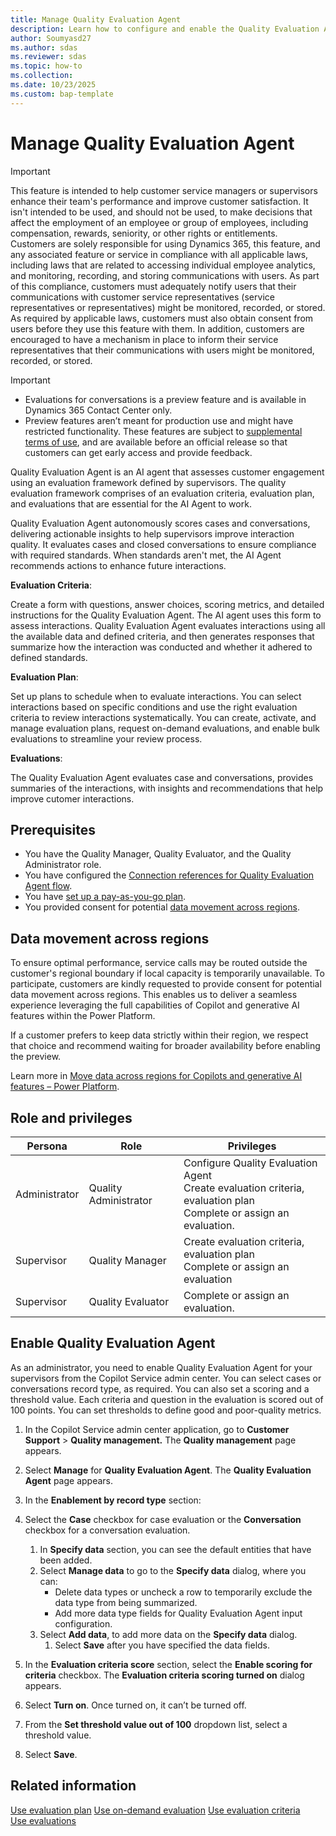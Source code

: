 ```yaml
---
title: Manage Quality Evaluation Agent
description: Learn how to configure and enable the Quality Evaluation Agent to improve customer engagement and ensure compliance with evaluation standards.
author: Soumyasd27
ms.author: sdas
ms.reviewer: sdas
ms.topic: how-to
ms.collection: 
ms.date: 10/23/2025
ms.custom: bap-template
---
```


# Manage Quality Evaluation Agent

> [!IMPORTANT]
> This feature is intended to help customer service managers or supervisors enhance their team's performance and improve customer satisfaction. It isn't intended to be used, and should not be used, to make decisions that affect the employment of an employee or group of employees, including compensation, rewards, seniority, or other rights or entitlements. <br> 
> Customers are solely responsible for using Dynamics 365, this feature, and any associated feature or service in compliance with all applicable laws, including laws that are related to accessing individual employee analytics, and monitoring, recording, and storing communications with users. As part of this compliance, customers must adequately notify users that their communications with customer service representatives (service representatives or representatives) might be monitored, recorded, or stored. As required by applicable laws, customers must also obtain consent from users before they use this feature with them. In addition, customers are encouraged to have a mechanism in place to inform their service representatives that their communications with users might be monitored, recorded, or stored.

> [!IMPORTANT]
>
> - Evaluations for conversations is a preview feature and is available in Dynamics 365 Contact Center only. 
> - Preview features aren’t meant for production use and might have restricted functionality. These features are subject to [supplemental terms of use](https://go.microsoft.com/fwlink/?linkid=2189520), and are available before an official release so that customers can get early access and provide feedback.

Quality Evaluation Agent is an AI agent that assesses customer engagement using an evaluation framework defined by supervisors. The quality evaluation framework comprises of an evaluation criteria, evaluation plan, and evaluations that are essential for the AI Agent to work. 

Quality Evaluation Agent autonomously scores cases and conversations, delivering actionable insights to help supervisors improve interaction quality. It evaluates cases and closed conversations to ensure compliance with required standards. When standards aren't met, the AI Agent recommends actions to enhance future interactions.

**Evaluation Criteria**:

Create a form with questions, answer choices, scoring metrics, and detailed instructions for the Quality Evaluation Agent. The AI agent uses this form to assess interactions. Quality Evaluation Agent evaluates interactions using all the available data and defined criteria, and then generates responses that summarize how the interaction was conducted and whether it adhered to defined standards.

**Evaluation Plan**:

Set up plans to schedule when to evaluate interactions. You can select interactions based on specific conditions and use the right evaluation criteria to review interactions systematically. You can create, activate, and manage evaluation plans, request on-demand evaluations, and enable bulk evaluations to streamline your review process.

**Evaluations**:

The Quality Evaluation Agent evaluates case and conversations, provides summaries of the interactions, with insights and recommendations that help improve cutomer interactions.

## Prerequisites

- You have the Quality Manager, Quality Evaluator, and the Quality Administrator role.
- You have configured the [Connection references for Quality Evaluation Agent flow](quality-evaluation-agent-connections.md#configure-connection-references-for-quality-evaluation-agent-flow).
- You have [set up a pay-as-you-go plan](/dynamics365/customer-service/administer/setup-pay-as-you-go?context=/dynamics365/contact-center/context/administer-context).
- You provided consent for potential [data movement across regions](#data-movement-across-regions).

## Data movement across regions

To ensure optimal performance, service calls may be routed outside the customer's regional boundary if local capacity is temporarily unavailable. To participate, customers are kindly requested to provide consent for potential data movement across regions. This enables us to deliver a seamless experience leveraging the full capabilities of Copilot and generative AI features within the Power Platform.

If a customer prefers to keep data strictly within their region, we respect that choice and recommend waiting for broader availability before enabling the preview.

Learn more in [Move data across regions for Copilots and generative AI features – Power Platform](/power-platform/admin/geographical-availability-copilot?utm_source=chatgpt.com&tabs=new).

## Role and privileges


| Persona      | Role            | Privileges                                                                 |
|--------------|-----------------|---------------------------------------------------------------------------|
| Administrator| Quality Administrator   | Configure Quality Evaluation Agent<br>Create evaluation criteria, evaluation plan<br>Complete or assign an evaluation. |
| Supervisor   | Quality Manager | Create evaluation criteria, evaluation plan<br>Complete or assign an evaluation |
| Supervisor   | Quality Evaluator| Complete or assign an evaluation.                                         |


## Enable Quality Evaluation Agent

As an administrator, you need to enable Quality Evaluation Agent for your supervisors from the Copilot Service admin center. You can select cases or conversations record type, as required. You can also set a scoring and a threshold value. Each criteria and question in the evaluation is scored out of 100 points. You can set thresholds to define good and poor-quality metrics.

1. In the Copilot Service admin center application, go to **Customer Support** > **Quality management.** The **Quality management** page appears.
1. Select **Manage** for **Quality Evaluation Agent**. The **Quality Evaluation Agent** page appears.
1. In the **Enablement by record type** section:

 1. Select the **Case** checkbox for case evaluation or the **Conversation** checkbox for a conversation evaluation.
    1. In **Specify data** section, you can see the default entities that have been added. 
    1. Select **Manage data** to go to the **Specify data** dialog, where you can:
        - Delete data types or uncheck a row to temporarily exclude the data type from being summarized.
        - Add more data type fields for Quality Evaluation Agent input configuration.
    1. Select **Add data**, to add more data on the **Specify data** dialog.
        1. Select **Save** after you have specified the data fields.
 
 1. In the **Evaluation criteria score** section, select the **Enable scoring for criteria** checkbox. The **Evaluation criteria scoring turned on** dialog appears.
 1. Select **Turn on**. Once turned on, it can’t be turned off.
 1. From the **Set threshold value out of 100** dropdown list, select a threshold value.
 1. Select **Save**.

## Related information

[Use evaluation plan](../use/evaluation-plan.md#use-evaluation-plan) 
[Use on-demand evaluation](../use/on-demand-evaluation.md#use-on-demand-evaluation) 
[Use evaluation criteria](../use/evaluation-criteria.md#use-evaluation-criteria)  
[Use evaluations](../use/use-evaluations.md#use-evaluations)